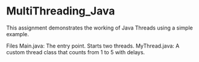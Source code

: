 # MultiThreading_Java

This assignment demonstrates the working of Java Threads using a simple example.

Files
Main.java: The entry point. Starts two threads.
MyThread.java: A custom thread class that counts from 1 to 5 with delays.
